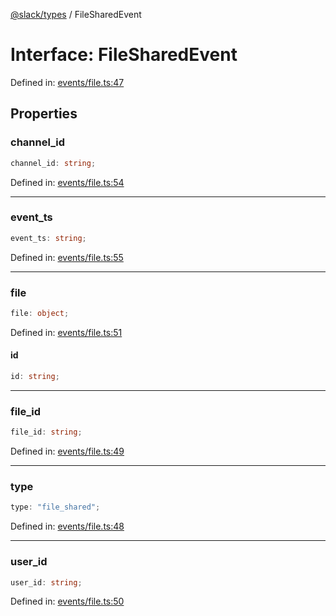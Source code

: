 [@slack/types](../index.md) / FileSharedEvent

# Interface: FileSharedEvent

Defined in: [events/file.ts:47](https://github.com/slackapi/node-slack-sdk/blob/main/packages/types/src/events/file.ts#L47)

## Properties

### channel\_id

```ts
channel_id: string;
```

Defined in: [events/file.ts:54](https://github.com/slackapi/node-slack-sdk/blob/main/packages/types/src/events/file.ts#L54)

***

### event\_ts

```ts
event_ts: string;
```

Defined in: [events/file.ts:55](https://github.com/slackapi/node-slack-sdk/blob/main/packages/types/src/events/file.ts#L55)

***

### file

```ts
file: object;
```

Defined in: [events/file.ts:51](https://github.com/slackapi/node-slack-sdk/blob/main/packages/types/src/events/file.ts#L51)

#### id

```ts
id: string;
```

***

### file\_id

```ts
file_id: string;
```

Defined in: [events/file.ts:49](https://github.com/slackapi/node-slack-sdk/blob/main/packages/types/src/events/file.ts#L49)

***

### type

```ts
type: "file_shared";
```

Defined in: [events/file.ts:48](https://github.com/slackapi/node-slack-sdk/blob/main/packages/types/src/events/file.ts#L48)

***

### user\_id

```ts
user_id: string;
```

Defined in: [events/file.ts:50](https://github.com/slackapi/node-slack-sdk/blob/main/packages/types/src/events/file.ts#L50)
